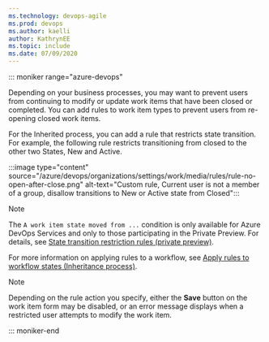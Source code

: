 ```yaml
---
ms.technology: devops-agile
ms.prod: devops
ms.author: kaelli
author: KathrynEE
ms.topic: include
ms.date: 07/09/2020
---
```


<a id="restrict-modification-closed-wi" />

::: moniker range="azure-devops"

Depending on your business processes, you may want to prevent users from continuing to modify or update work items that have been closed or completed. You can add rules to work item types to prevent users from re-opening closed work items. 

For the Inherited process, you can add a rule that restricts state transition. For example, the following rule restricts transitioning from closed to the other two States, New and Active. 

:::image type="content" source="/azure/devops/organizations/settings/work/media/rules/rule-no-open-after-close.png" alt-text="Custom rule, Current user is not a member of a group, disallow transitions to New or Active state from Closed":::


> [!NOTE]  
> The `A work item state moved from ...`  condition is only available for Azure DevOps Services and only to those participating in the Private Preview. For details, see [State transition restriction rules (private preview)](/azure/devops/release-notes/2020/sprint-171-update#azure-boards-1). 

For more information on applying rules to a workflow, see [Apply rules to workflow states (Inheritance process)](../organizations/settings/work/apply-rules-to-workflow-states.md).


> [!NOTE]   
> Depending on the rule action you specify, either the **Save** button on the work item form may be disabled, or an error message displays when a restricted user attempts to modify the work item. 

::: moniker-end